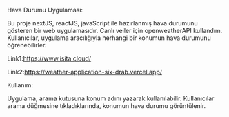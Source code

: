 Hava Durumu Uygulaması:

Bu proje nextJS, reactJS, javaScript ile hazırlanmış hava durumunu gösteren bir web uygulamasıdır. Canlı veiler için openweatherAPI kullandım. Kullanıcılar, uygulama aracılığıyla herhangi bir konumun hava durumunu öğrenebilirler.

Link1:https://www.isita.cloud/

Link2:https://weather-application-six-drab.vercel.app/

Kullanım:

Uygulama, arama kutusuna konum adını yazarak kullanılabilir. Kullanıcılar arama düğmesine tıkladıklarında, konumun hava durumu görüntülenir.
